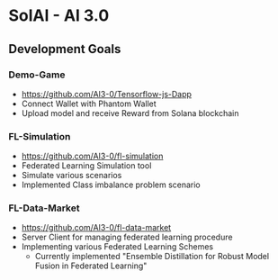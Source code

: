 # SolAI - AI 3.0

## Development Goals
### Demo-Game
- https://github.com/AI3-0/Tensorflow-js-Dapp
- Connect Wallet with Phantom Wallet
- Upload model and receive Reward from Solana blockchain

### FL-Simulation
- https://github.com/AI3-0/fl-simulation
- Federated Learning Simulation tool
- Simulate various scenarios
- Implemented Class imbalance problem scenario

### FL-Data-Market
- https://github.com/AI3-0/fl-data-market
- Server Client for managing federated learning procedure
- Implementing various Federated Learning Schemes
    - Currently implemented "Ensemble Distillation for Robust Model Fusion in Federated Learning"
